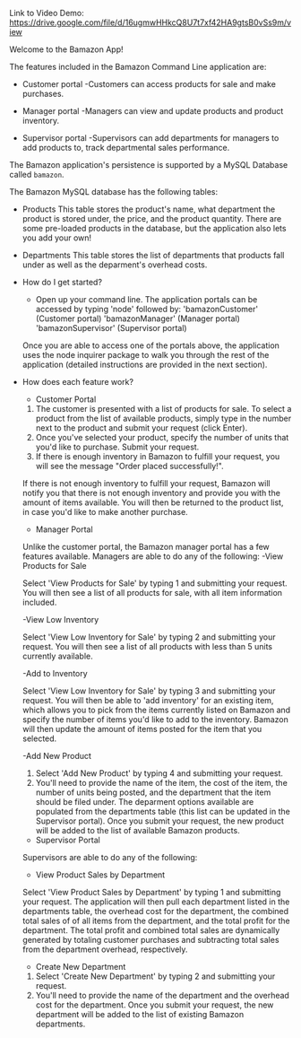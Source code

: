 Link to Video Demo: https://drive.google.com/file/d/16ugmwHHkcQ8U7t7xf42HA9gtsB0vSs9m/view

Welcome to the Bamazon App!

The features included in the Bamazon Command Line application are:

* Customer portal 
-Customers can access products for sale and make purchases.

* Manager portal
-Managers can view and update products and product inventory.

* Supervisor portal
-Supervisors can add departments for managers to add products to, track departmental sales performance.

The Bamazon application's persistence is supported by a MySQL Database called `bamazon`.

The Bamazon MySQL database has the following tables:

* Products
This table stores the product's name, what department the product is stored under, the price, and the product quantity. There are some pre-loaded products in the database, but the application also lets you add your own!

* Departments
This table stores the list of departments that products fall under as well as the deparment's overhead costs. 

* How do I get started?
  - Open up your command line. The application portals can be accessed by typing 'node' followed by:
  'bamazonCustomer' (Customer portal)
  'bamazonManager' (Manager portal)
  'bamazonSupervisor' (Supervisor portal)

  Once you are able to access one of the portals above, the application uses the node inquirer package to walk you through the rest of the application (detailed instructions are provided in the next section).

* How does each feature work?

  * Customer Portal

  1. The customer is presented with a list of products for sale. To select a product from the list of available products, simply type in the number next to the product and submit your request (click Enter). 
  2. Once you've selected your product, specify the number of units that you'd like to purchase. Submit your request.
  3. If there is enough inventory in Bamazon to fulfill your request, you will see the message "Order placed successfully!".

  If there is not enough inventory to fulfill your request, Bamazon will notify you that there is not enough inventory and provide you with the amount of items available. You will then be returned to the product list, in case you'd like to make another purchase.

  * Manager Portal

  Unlike the customer portal, the Bamazon manager portal has a few features available. Managers are able to do any of the following: 
  -View Products for Sale

  Select 'View Products for Sale' by typing 1 and submitting your request. You will then see a list of all products for sale, with all item information included.
    
  -View Low Inventory

  Select 'View Low Inventory for Sale' by typing 2 and submitting your request. You will then see a list of all products with less than 5 units currently available.

  -Add to Inventory

  Select 'View Low Inventory for Sale' by typing 3 and submitting your request. You will then be able to 'add inventory' for an existing item, which allows you to pick from the items currently listed on Bamazon and specify the number of items you'd like to add to the inventory. Bamazon will then update the amount of items posted for the item that you selected.
    
  -Add New Product

  1. Select 'Add New Product' by typing 4 and submitting your request. 
  2. You'll need to provide the name of the item, the cost of the item, the number of units being posted, and the department that the item should be filed under. The deparment options available are populated from the departments table (this list can be updated in the Supervisor portal). Once you submit your request, the new product will be added to the list of available Bamazon products.

  * Supervisor Portal

  Supervisors are able to do any of the following:
  - View Product Sales by Department

  Select 'View Product Sales by Department' by typing 1 and submitting your request. The application will then pull each department listed in the departments table, the overhead cost for the department, the combined total sales of of all items from the department, and the total profit for the department. The total profit and combined total sales are dynamically generated by totaling customer purchases and subtracting total sales from the department overhead, respectively. 

  - Create New Department

  1. Select 'Create New Department' by typing 2 and submitting your request. 
  2. You'll need to provide the name of the department and the overhead cost for the department. Once you submit your request, the new department will be added to the list of existing Bamazon departments.
